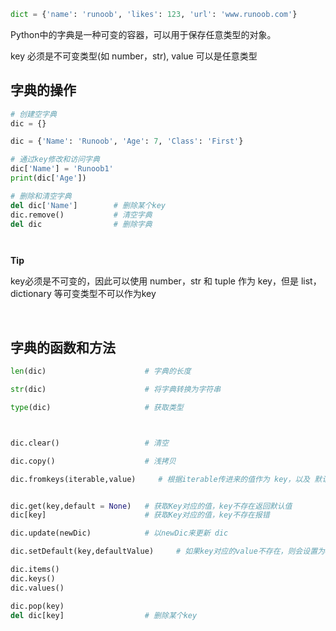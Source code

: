 ```python
dict = {'name': 'runoob', 'likes': 123, 'url': 'www.runoob.com'}
```
Python中的字典是一种可变的容器，可以用于保存任意类型的对象。
​

key 必须是不可变类型(如 number，str), value 可以是任意类型
​

## 字典的操作


```python
# 创建空字典
dic = {} 

dic = {'Name': 'Runoob', 'Age': 7, 'Class': 'First'}

# 通过key修改和访问字典
dic['Name'] = 'Runoob1'
print(dic['Age'])

# 删除和清空字典
del dic['Name']        # 删除某个key
dic.remove()           # 清空字典
del dic                # 删除字典




```
**Tip**
​

key必须是不可变的，因此可以使用 number，str 和 tuple 作为 key，但是 list，dictionary 等可变类型不可以作为key
​

​

## 字典的函数和方法


```python
len(dic)                      # 字典的长度

str(dic)                      # 将字典转换为字符串

type(dic)                     # 获取类型



dic.clear()                   # 清空

dic.copy()                    # 浅拷贝

dic.fromkeys(iterable,value)     # 根据iterable传进来的值作为 key，以及 默认value 创建新字典


dic.get(key,default = None)   # 获取Key对应的值，key不存在返回默认值
dic[key]                      # 获取Key对应的值，key不存在报错

dic.update(newDic)            # 以newDic来更新 dic

dic.setDefault(key,defaultValue)     # 如果key对应的value不存在，则会设置为defaultValue

dic.items()
dic.keys()
dic.values()

dic.pop(key)
del dic[key]                  # 删除某个key
```
​

​

